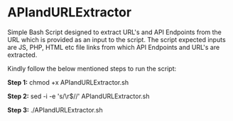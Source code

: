 # APIandURLExtractor
Simple Bash Script designed to extract URL's and API Endpoints from the URL which is provided as an input to the script. The script expected inputs are JS, PHP, HTML etc file links from which API Endpoints and URL's are extracted.

Kindly follow the below mentioned steps to run the script:

**Step 1:** chmod +x APIandURLExtractor.sh

**Step 2:** sed -i -e 's/\r$//' APIandURLExtractor.sh

**Step 3:** ./APIandURLExtractor.sh
